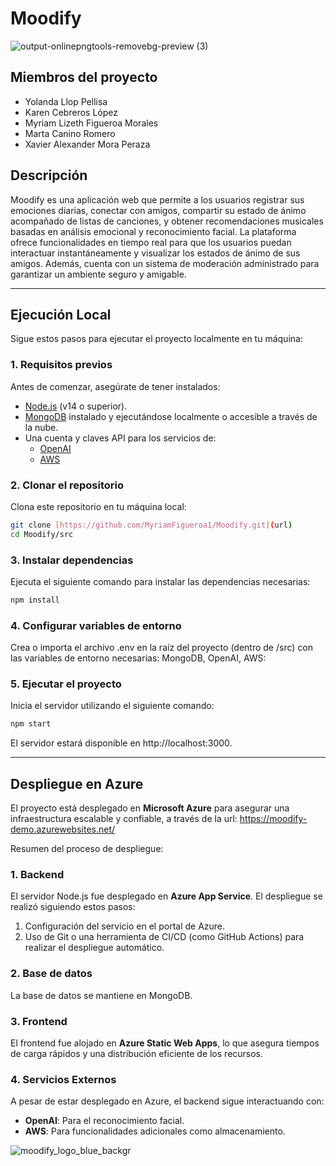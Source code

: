 # Moodify

![output-onlinepngtools-removebg-preview (3)](https://github.com/user-attachments/assets/940ff865-7497-4a78-a09e-125e07d91e1a)

## Miembros del proyecto
+ Yolanda Llop Pellisa
+ Karen Cebreros López
+ Myriam Lizeth Figueroa Morales
+ Marta Canino Romero
+ Xavier Alexander Mora Peraza

## Descripción 

Moodify es una aplicación web que permite a los usuarios registrar sus emociones diarias, conectar con amigos, compartir su estado de ánimo acompañado de listas de canciones, y obtener recomendaciones musicales basadas en análisis emocional y reconocimiento facial. La plataforma ofrece funcionalidades en tiempo real para que los usuarios puedan interactuar instantáneamente y visualizar los estados de ánimo de sus amigos. Además, cuenta con un sistema de moderación administrado para garantizar un ambiente seguro y amigable.  

---

## **Ejecución Local**

Sigue estos pasos para ejecutar el proyecto localmente en tu máquina:

### **1. Requisitos previos**
Antes de comenzar, asegúrate de tener instalados:
- [Node.js](https://nodejs.org/) (v14 o superior).
- [MongoDB](https://www.mongodb.com/) instalado y ejecutándose localmente o accesible a través de la nube.
- Una cuenta y claves API para los servicios de:
  - [OpenAI](https://platform.openai.com/)
  - [AWS](https://aws.amazon.com/)
### **2. Clonar el repositorio**
Clona este repositorio en tu máquina local:
```bash
git clone [https://github.com/MyriamFigueroa1/Moodify.git](url)
cd Moodify/src
```
### **3.  Instalar dependencias**
Ejecuta el siguiente comando para instalar las dependencias necesarias:
```bash
npm install
```
### **4.  Configurar variables de entorno**
Crea o importa el archivo .env en la raíz del proyecto (dentro de /src) con las variables de entorno necesarias: MongoDB, OpenAI, AWS:
### **5.  Ejecutar el proyecto**
Inicia el servidor utilizando el siguiente comando:
```bash
npm start
```
El servidor estará disponible en http://localhost:3000.

---

## **Despliegue en Azure**

El proyecto está desplegado en **Microsoft Azure** para asegurar una infraestructura escalable y confiable, a través de la url: https://moodify-demo.azurewebsites.net/

Resumen del proceso de despliegue:
### **1. Backend**
El servidor Node.js fue desplegado en **Azure App Service**. El despliegue se realizó siguiendo estos pasos:
1. Configuración del servicio en el portal de Azure.
2. Uso de Git o una herramienta de CI/CD (como GitHub Actions) para realizar el despliegue automático.

### **2. Base de datos**
La base de datos se mantiene en MongoDB.

### **3. Frontend**
El frontend fue alojado en **Azure Static Web Apps**, lo que asegura tiempos de carga rápidos y una distribución eficiente de los recursos.

### **4. Servicios Externos**
A pesar de estar desplegado en Azure, el backend sigue interactuando con:
- **OpenAI**: Para el reconocimiento facial.
- **AWS**: Para funcionalidades adicionales como almacenamiento.
  
![moodify_logo_blue_backgr](https://github.com/user-attachments/assets/9ec08d0f-eb88-4018-b3dc-abc28249f5d3)


